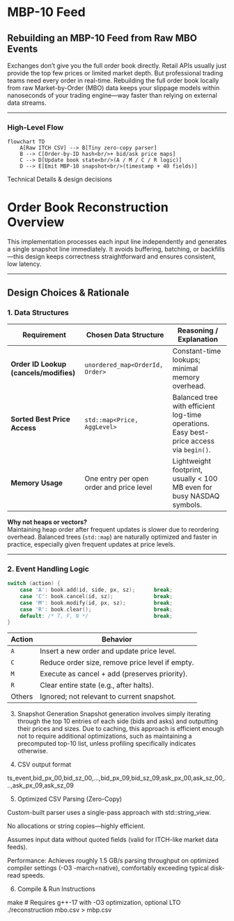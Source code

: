 # MBP-10 Feed  
## Rebuilding an MBP-10 Feed from Raw MBO Events



Exchanges don’t give you the full order book directly. Retail APIs usually just provide the top few prices or limited market depth. But professional trading teams need every order in real-time. Rebuilding the full order book locally from raw Market-by-Order (MBO) data keeps your slippage models within nanoseconds of your trading engine—way faster than relying on external data streams.

---

### High-Level Flow

```mermaid
flowchart TD
    A[Raw ITCH CSV] --> B[Tiny zero-copy parser]
    B --> C[Order-by-ID hash<br/>+ bid/ask price maps]
    C --> D[Update book state<br/>(A / M / C / R logic)]
    D --> E[Emit MBP-10 snapshot<br/>(timestamp + 40 fields)]
```

Technical Details & design decisions
# Order Book Reconstruction Overview

This implementation processes each input line independently and generates a single snapshot line immediately. It avoids buffering, batching, or backfills—this design keeps correctness straightforward and ensures consistent, low latency.

---

## Design Choices & Rationale

### 1. Data Structures

| Requirement                             | Chosen Data Structure                              | Reasoning / Explanation                                               |
|-----------------------------------------|----------------------------------------------------|------------------------------------------------------------------------|
| **Order ID Lookup (cancels/modifies)**  | `unordered_map<OrderId, Order>`                    | Constant-time lookups; minimal memory overhead.                        |
| **Sorted Best Price Access**            | `std::map<Price, AggLevel>`                        | Balanced tree with efficient log-time operations. Easy best-price access via `begin()`. |
| **Memory Usage**                        | One entry per open order and price level           | Lightweight footprint, usually < 100 MB even for busy NASDAQ symbols.  |

**Why not heaps or vectors?**  
Maintaining heap order after frequent updates is slower due to reordering overhead. Balanced trees (`std::map`) are naturally optimized and faster in practice, especially given frequent updates at price levels.

---

### 2. Event Handling Logic

```cpp
switch (action) {
    case 'A': book.add(id, side, px, sz);      break;
    case 'C': book.cancel(id, sz);             break;
    case 'M': book.modify(id, px, sz);         break;
    case 'R': book.clear();                    break;
    default: /* T, F, N */                     break;
}
```


| Action | Behavior                                        |
| ------ | ----------------------------------------------- |
| `A`    | Insert a new order and update price level.      |
| `C`    | Reduce order size, remove price level if empty. |
| `M`    | Execute as cancel + add (preserves priority).   |
| `R`    | Clear entire state (e.g., after halts).         |
| Others | Ignored; not relevant to current snapshot.      |



3. Snapshot Generation
Snapshot generation involves simply iterating through the top 10 entries of each side (bids and asks) and outputting their prices and sizes.
Due to caching, this approach is efficient enough not to require additional optimizations, such as maintaining a precomputed top-10 list, unless profiling specifically indicates otherwise.

4. CSV output format

ts_event,bid_px_00,bid_sz_00,...,bid_px_09,bid_sz_09,ask_px_00,ask_sz_00,...,ask_px_09,ask_sz_09


5. Optimized CSV Parsing (Zero-Copy)

Custom-built parser uses a single-pass approach with std::string_view.

No allocations or string copies—highly efficient.

Assumes input data without quoted fields (valid for ITCH-like market data feeds).

Performance: Achieves roughly 1.5 GB/s parsing throughput on optimized compiler settings (-O3 -march=native), comfortably exceeding typical disk-read speeds.


6. Compile & Run Instructions

make                # Requires g++-17 with -O3 optimization, optional LTO
./reconstruction mbo.csv > mbp.csv




